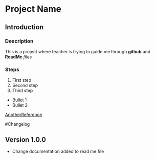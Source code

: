 # Project Name

## Introduction

### Description
This is a project where teacher is trying to guide me through **github** and **ReadMe** *files*

### Steps

1. First step
2. Second step
3. Third step

- Bullet 1
- Bullet 2

[AnotherReference](https://c.tenor.com/djoKXP_gfI0AAAAC/yo-you-good-bro.gif)

#Changelog

## Version 1.0.0

- Change documentation added to read me file
